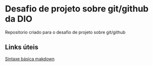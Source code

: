 # Desafio de projeto sobre git/github da DIO
Repositorio criado para o desafio de projeto sobre git/github

## Links úteis
[Sintaxe básica makdown](https://www.markdownguide.org/basic-syntax/)
